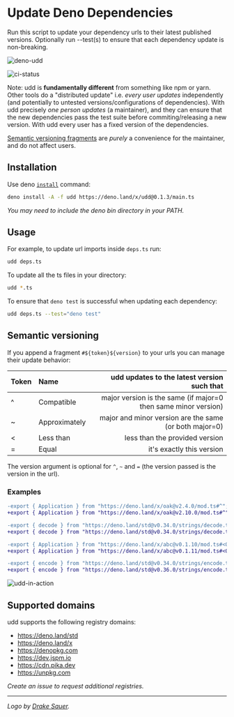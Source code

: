 # Update Deno Dependencies

Run this script to update your dependency urls to their latest published versions.
Optionally run --test(s) to ensure that each dependency update is non-breaking.

![deno-udd](https://user-images.githubusercontent.com/1931852/76134819-37add280-5fd6-11ea-96c3-adbd57cfa68c.jpg)


![ci-status](https://github.com/hayd/deno-udd/workflows/ci/badge.svg)

Note: udd is **fundamentally different** from something like npm or yarn.
Other tools do a "distributed update" i.e. _every user updates_ independently
(and potentially to untested versions/configurations of dependencies).
With udd precisely _one person updates_ (a maintainer), and they can ensure that
the new dependencies pass the test suite before commiting/releasing a new version.
With udd every user has a fixed version of the dependencies.

[Semantic versioning fragments](https://github.com/hayd/deno-udd#semantic-versioning)
are _purely_ a convenience for the maintainer, and do not affect users.

## Installation

Use deno [`install`](https://deno.land/std/manual.md#installing-executable-scripts) command:

```sh
deno install -A -f udd https://deno.land/x/udd@0.1.3/main.ts
```
_You may need to include the deno bin directory in your PATH._

## Usage

For example, to update url imports inside `deps.ts` run:

```sh
udd deps.ts
```

To update all the ts files in your directory:
```sh
udd *.ts
```

To ensure that `deno test` is successful when updating each dependency:

```sh
udd deps.ts --test="deno test"
```

## Semantic versioning

If you append a fragment `#${token}${version}` to your urls you can manage their update behavior:

| Token | Name | udd updates to the latest version such that |
| :---  | :--- |     ---: |
| ^ | Compatible    | major version is the same (if major=0 then same minor version) |
| ~ | Approximately | major and minor version are the same (or both major=0) |
| < | Less than     | less than the provided version |
| = | Equal         | it's exactly this version |

The version argument is optional for `^`, `~` and `=` (the version passed is the version in the url).

### Examples

```diff
-export { Application } from "https://deno.land/x/oak@v2.4.0/mod.ts#^";
+export { Application } from "https://deno.land/x/oak@v2.10.0/mod.ts#^";  // 3.x.y is not chosen

-export { decode } from "https://deno.land/std@v0.34.0/strings/decode.ts#=";
+export { decode } from "https://deno.land/std@v0.34.0/strings/decode.ts#=";  // no change

-export { Application } from "https://deno.land/x/abc@v0.1.10/mod.ts#<0.2.0";
+export { Application } from "https://deno.land/x/abc@v0.1.11/mod.ts#<0.2.0";  // 0.2.x is not chosen

-export { encode } from "https://deno.land/std@v0.34.0/strings/encode.ts#~";
+export { encode } from "https://deno.land/std@v0.36.0/strings/encode.ts#~";  // update to latest compatible
```

![udd-in-action](https://user-images.githubusercontent.com/1931852/76695958-a1675580-6642-11ea-81d1-9ed15d22965f.gif)

## Supported domains

udd supports the following registry domains:

- https://deno.land/std
- https://deno.land/x
- https://denopkg.com
- https://dev.jspm.io
- https://cdn.pika.dev
- https://unpkg.com

_Create an issue to request additional registries._

---

_Logo by [Drake Sauer](http://clipart-library.com/clipart/6ir6AMoKT.htm)._
